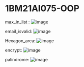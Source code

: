 # 1BM21AI075-OOP

max_in_list :
![image](https://github.com/1BM21AI075/1BM21AI075-OOP/assets/138458116/dbbb109a-dc03-450b-b48d-e6df0ed0f7db)

email_isvalid:
![image](https://github.com/1BM21AI075/1BM21AI075-OOP/assets/138458116/ca016870-3f4a-43ae-a2a5-c0505064932a)

Hexagon_area:
![image](https://github.com/1BM21AI075/1BM21AI075-OOP/assets/138458116/ba815c79-732c-4749-8cdf-959de3a4f448)

encrypt:
![image](https://github.com/1BM21AI075/1BM21AI075-OOP/assets/138458116/5431a63e-c9b3-413d-a0d9-35c587f9a070)

palindrome:
![image](https://github.com/1BM21AI075/1BM21AI075-OOP/assets/138458116/8b271a77-c02b-4138-ba6e-24eb6c7338fa)

